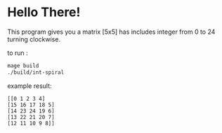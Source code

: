 # Hello There!

This program gives you a matrix [5x5] has includes integer from 0 to 24 turning clockwise.

to run :

```bash
mage build
./build/int-spiral
```

example result:

>
    [[0 1 2 3 4]
    [15 16 17 18 5]
    [14 23 24 19 6]
    [13 22 21 20 7]
    [12 11 10 9 8]]
